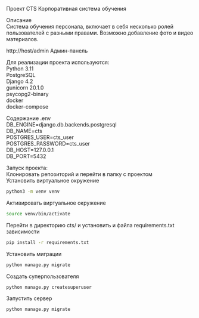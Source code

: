 Проект CTS Корпоративная система обучения

Описание  
Система обучения персонала, включает в себя несколько ролей пользователей с разными правами. Возможно добавление фото и видео материалов.

http://host/admin Админ-панель  

Для реализации проекта используются:        
Python 3.11  
PostgreSQL  
Django 4.2  
gunicorn 20.1.0  
psycopg2-binary  
docker  
docker-compose  
    
Содержание .env   
DB_ENGINE=django.db.backends.postgresql  
DB_NAME=cts  
POSTGRES_USER=cts_user  
POSTGRES_PASSWORD=cts_user  
DB_HOST=127.0.0.1  
DB_PORT=5432  


Запуск проекта:  
Клонировать репозиторий и перейти в папку с проектом    
Установить виртуальное окружение 
```Bash
python3 -m venv venv
```
Активировать виртуальное окружение  
```Bash
source venv/bin/activate
```

Перейти в директорию cts/ и установить и файла requirements.txt зависимости
```Bash
pip install -r requirements.txt
```
Установить миграции 
```Bash
python manage.py migrate
```
Создать суперпользователя   
```Bash
python manage.py createsuperuser
```
Запустить сервер
```Bash
python manage.py migrate
```





